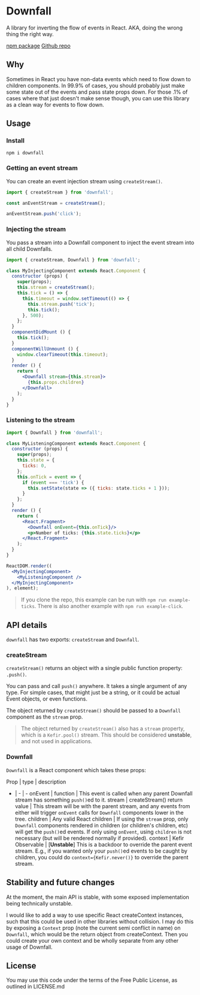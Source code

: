 # Downfall

A library for inverting the flow of events in React. AKA, doing the wrong thing the right way.

[npm package](https://www.npmjs.com/package/downfall) [Github repo](https://github.com/samsch/downfall)

## Why

Sometimes in React you have non-data events which need to flow down to children components. In 99.9% of cases, you should probably just make some state out of the events and pass state props down. For those .1% of cases where that just doesn't make sense though, you can use this library as a clean way for events to flow down.

## Usage

### Install

`npm i downfall`

### Getting an event stream

You can create an event injection stream using `createStream()`.

```js
import { createStream } from 'downfall';

const anEventStream = createStream();

anEventStream.push('click');
```

### Injecting the stream

You pass a stream into a Downfall component to inject the event stream into all child Downfalls.

```jsx
import { createStream, Downfall } from 'downfall';

class MyInjectingComponent extends React.Component {
  constructor (props) {
    super(props);
    this.stream = createStream();
    this.tick = () => {
      this.timeout = window.setTimeout(() => {
        this.stream.push('tick');
        this.tick();
      }, 500);
    };
  }
  componentDidMount () {
    this.tick();
  }
  componentWillUnmount () {
    window.clearTimeout(this.timeout);
  }
  render () {
    return (
      <Downfall stream={this.stream}>
        {this.props.children}
      </Downfall>
    );
  }
}
```

### Listening to the stream

```jsx
import { Downfall } from 'downfall';

class MyListeningComponent extends React.Component {
  constructor (props) {
    super(props);
    this.state = {
      ticks: 0,
    };
    this.onTick = event => {
      if (event === 'tick') {
        this.setState(state => ({ ticks: state.ticks + 1 }));
      }
    };
  }
  render () {
    return (
      <React.Fragment>
        <Downfall onEvent={this.onTick}/>
        <p>Number of ticks: {this.state.ticks}</p>
      </React.Fragment>
    );
  }
}

ReactDOM.render((
  <MyInjectingComponent>
    <MyListeningComponent />
  </MyInjectingComponent>
), element);
```

> If you clone the repo, this example can be run with `npm run example-ticks`. There is also another example with `npm run example-click`.

## API details

`downfall` has two exports: `createStream` and `Downfall`.

### createStream

`createStream()` returns an object with a single public function property: `.push()`.

You can pass and call `push()` anywhere. It takes a single argument of any type. For simple cases, that might just be a string, or it could be actual Event objects, or even functions.

The object returned by `createStream()` should be passed to a `Downfall` component as the `stream` prop.

> The object returned by `createStream()` also has a `stream` property, which is a `Kefir.pool()` stream. This should be considered **unstable**, and not used in applications.

### Downfall

`Downfall` is a React component which takes these props:

Prop | type | description
- | - | -
onEvent | function | This event is called when any parent Downfall stream has something `push()`ed to it.
stream | createStream() return value | This stream will be with the parent stream, and any events from either will trigger `onEvent` calls for `Downfall` components lower in the tree.
children | Any valid React children | If using the `stream` prop, only `Downfall` components rendered in children (or children's children, etc) will get the `push()`ed events. If only using `onEvent`, using `children` is not necessary (but will be rendered normally if provided).
context | Kefir Observable | [**Unstable**] This is a backdoor to override the parent event stream. E.g., if you wanted only your `push()`ed events to be caught by children, you could do `context={Kefir.never()}` to override the parent stream.

## Stability and future changes

At the moment, the main API is stable, with some exposed implementation being technically unstable.

I would like to add a way to use specific React createContext instances, such that this could be used in other libraries without collision. I may do this by exposing a `Context` prop (note the current semi conflict in name) on `Downfall`, which would be the return object from createContext. Then you could create your own context and be wholly separate from any other usage of Downfall.

## License

You may use this code under the terms of the Free Public License, as outlined in LICENSE.md
